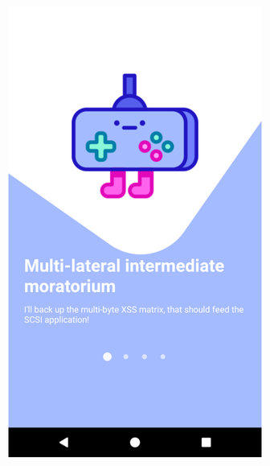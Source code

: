 ![Expo-Tracker-App](https://github.com/ahmetizgi84/react_native_custom_designs/blob/master/src/custom-onboarding/ss/ss1.png?raw=true)
